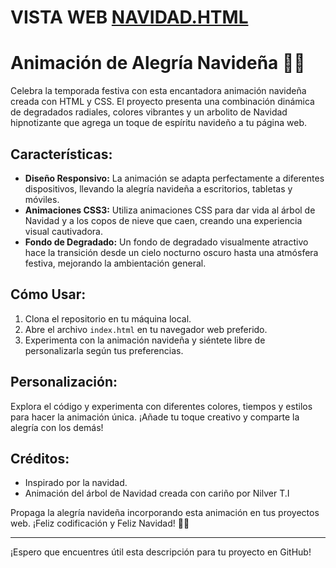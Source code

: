 # VISTA WEB [NAVIDAD.HTML](https://web-arbol-navidad.netlify.app/)

# Animación de Alegría Navideña 🎄✨

Celebra la temporada festiva con esta encantadora animación navideña creada con HTML y CSS. El proyecto presenta una combinación dinámica de degradados radiales, colores vibrantes y un arbolito de Navidad hipnotizante que agrega un toque de espíritu navideño a tu página web.

## Características:
- **Diseño Responsivo:** La animación se adapta perfectamente a diferentes dispositivos, llevando la alegría navideña a escritorios, tabletas y móviles.
- **Animaciones CSS3:** Utiliza animaciones CSS para dar vida al árbol de Navidad y a los copos de nieve que caen, creando una experiencia visual cautivadora.
- **Fondo de Degradado:** Un fondo de degradado visualmente atractivo hace la transición desde un cielo nocturno oscuro hasta una atmósfera festiva, mejorando la ambientación general.

## Cómo Usar:
1. Clona el repositorio en tu máquina local.
2. Abre el archivo `index.html` en tu navegador web preferido.
3. Experimenta con la animación navideña y siéntete libre de personalizarla según tus preferencias.

## Personalización:
Explora el código y experimenta con diferentes colores, tiempos y estilos para hacer la animación única. ¡Añade tu toque creativo y comparte la alegría con los demás!

## Créditos:
- Inspirado por la navidad.
- Animación del árbol de Navidad creada con cariño por Nilver T.I

Propaga la alegría navideña incorporando esta animación en tus proyectos web. ¡Feliz codificación y Feliz Navidad! 🎅🎁

---

¡Espero que encuentres útil esta descripción para tu proyecto en GitHub!
